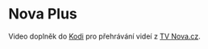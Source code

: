 # Nova Plus

Video doplněk do [Kodi](http://www.kodi.tv/) pro přehrávání videí z [TV Nova.cz](https://www.nova.cz/).
